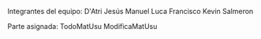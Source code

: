 Integrantes del equipo:
D'Atri Jesús Manuel
Luca Francisco
Kevin Salmeron

Parte asignada:
TodoMatUsu
ModificaMatUsu
